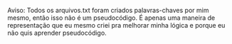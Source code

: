 Aviso: Todos os arquivos.txt foram criados palavras-chaves por mim mesmo, então isso não é um pseudocódigo. É apenas uma maneira de representação que eu mesmo criei pra melhorar minha lógica e porque eu não quis aprender pseudocódigo.